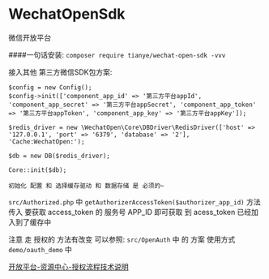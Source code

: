 # WechatOpenSdk
微信开放平台

####一句话安装:
`composer require tianye/wechat-open-sdk -vvv`

接入其他 第三方微信SDK包方案:
```
$config = new Config();
$config->init(['component_app_id' => '第三方平台appId', 'component_app_secret' => '第三方平台appSecret', 'component_app_token' => '第三方平台appToken', 'component_app_key' => '第三方平台appKey']);

$redis_driver = new \WechatOpen\Core\DBDriver\RedisDriver(['host' => '127.0.0.1', 'port' => '6379', 'database' => '2'], 'Cache:WechatOpen:');

$db = new DB($redis_driver);

Core::init($db);

初始化 配置 和 选择缓存驱动 和 数据存储 是 必须的~
```


`src/Authorized.php` 中 `getAuthorizerAccessToken($authorizer_app_id)` 方法 传入 要获取 access_token 的 服务号 APP_ID 即可获取 到 acess_token 已经加入到了缓存中

注意 走 授权的 方法有改变 可以参照:
`src/OpenAuth` 中 的 方案 使用方式 `demo/oauth_demo` 中

[开放平台-资源中心-授权流程技术说明](https://open.weixin.qq.com/cgi-bin/showdocument?action=dir_list&t=resource/res_list&verify=1&id=open1453779503&token=&lang=zh_CN)


